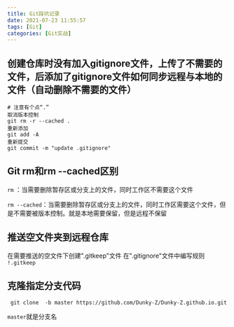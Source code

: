 ```yaml
---
title: Git踩坑记录
date: 2021-07-23 11:55:57
tags: [Git]
categories: [Git实战]
---
```


## 创建仓库时没有加入gitignore文件，上传了不需要的文件，后添加了gitignore文件如何同步远程与本地的文件（自动删除不需要的文件）
```shell
# 注意有个点“.”
取消版本控制
git rm -r --cached .
重新添加
git add -A
重新提交
git commit -m "update .gitignore"
```

## Git rm和rm --cached区别
`rm` ：当需要删除暂存区或分支上的文件，同时工作区不需要这个文件

`rm --cached`：当需要删除暂存区或分支上的文件，同时工作区需要这个文件，但是不需要被版本控制。就是本地需要保留，但是远程不保留


## 推送空文件夹到远程仓库
在需要推送的空文件下创建".gitkeep"文件
在".gitignore"文件中编写规则
`!.gitkeep`

## 克隆指定分支代码
```
 git clone  -b master https://github.com/Dunky-Z/Dunky-Z.github.io.git
 ```
`master`就是分支名
